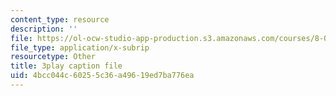 ```yaml
---
content_type: resource
description: ''
file: https://ol-ocw-studio-app-production.s3.amazonaws.com/courses/8-03sc-physics-iii-vibrations-and-waves-fall-2016/4bcc044c60255c36a49619ed7ba776ea_b1eKhyC9TTo.vtt
file_type: application/x-subrip
resourcetype: Other
title: 3play caption file
uid: 4bcc044c-6025-5c36-a496-19ed7ba776ea
---
```


